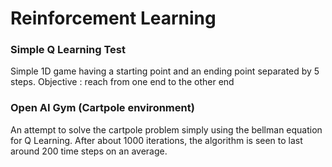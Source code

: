 # Reinforcement Learning  

### Simple Q Learning Test

Simple 1D game having a starting point and an ending point separated by 5 steps. Objective : reach from one end to the other end

### Open AI Gym (Cartpole environment)

An attempt to solve the cartpole problem simply using the bellman equation for Q Learning. After about 1000 iterations, the algorithm is seen to last around 200 time steps on an average.
